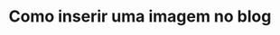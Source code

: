---
title: Como inserir uma imagem no blog
description: Irure voluptate ut nisi cupidatat consequat ut deserunt nulla adipisicing veniam elit. Tempor quis qui exercitation consequat reprehenderit. Pariatur excepteur minim eiusmod reprehenderit cupidatat sit. Nostrud laborum officia tempor aliqua culpa ullamco nulla ullamco in occaecat commodo excepteur consectetur. Et et Lorem veniam esse excepteur officia excepteur eiusmod. Occaecat laborum exercitation ad ullamco esse tempor ut deserunt. Irure voluptate ut nisi cupidatat consequat ut deserunt nulla adipisicing veniam elit. Tempor quis qui exercitation consequat reprehenderit. Pariatur excepteur minim eiusmod reprehenderit cupidatat sit. Nostrud laborum officia tempor aliqua culpa ullamco nulla ullamco in occaecat commodo excepteur consectetur. Et et Lorem veniam esse excepteur officia excepteur eiusmod. Occaecat laborum exercitation ad ullamco esse tempor ut deserunt.
post-image: "https://cdn.pixabay.com/photo/2016/04/04/14/12/monitor-1307227_960_720.jpg"
categories:
- windows
- linux
- tecnologia
layout: blog_posts
---
